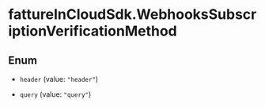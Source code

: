 # fattureInCloudSdk.WebhooksSubscriptionVerificationMethod

## Enum


* `header` (value: `"header"`)

* `query` (value: `"query"`)


